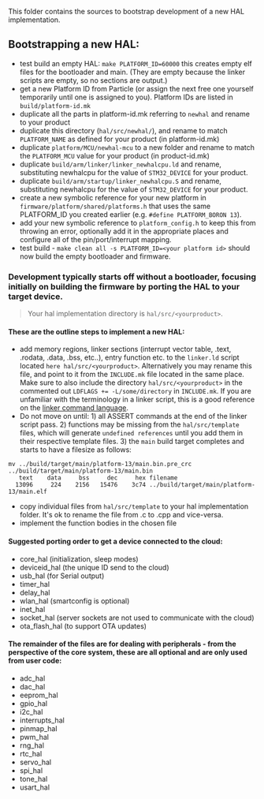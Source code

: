 This folder contains the sources to bootstrap development of a new HAL implementation.

## Bootstrapping a new HAL:

- test build an empty HAL: `make PLATFORM_ID=60000` this creates empty elf files for the bootloader and main. (They are empty because the linker scripts are empty, so no sections are output.)
- get a new Platform ID from Particle (or assign the next free one yourself temporarily until one is assigned to you). Platform IDs are listed in `build/platform-id.mk`
- duplicate all the parts in platform-id.mk referring to `newhal` and rename to your product
- duplicate this directory (`hal/src/newhal/`), and rename to match `PLATFORM_NAME` as defined for your product (in platform-id.mk)
- duplicate `platform/MCU/newhal-mcu` to a new folder and rename to match the `PLATFORM_MCU` value for your product (in product-id.mk)
- duplicate `build/arm/linker/linker_newhalcpu.ld` and rename, substituting newhalcpu for the value of `STM32_DEVICE` for your product.
- duplicate `build/arm/startup/linker_newhalcpu.S` and rename, substituting newhalcpu for the value of `STM32_DEVICE` for your product.
- create a new symbolic reference for your new platform in `firmware/platform/shared/platforms.h` that uses the same PLATFORM_ID you created earlier (e.g. `#define PLATFORM_BORON 13`).
- add your new symbolic reference to `platform_config.h` to keep this from throwing an error, optionally add it in the appropriate places and configure all of the pin/port/interrupt mapping.
- test build - `make clean all -s PLATFORM_ID=<your platform id>` should now build the empty bootloader and firmware.

### Development typically starts off without a bootloader, focusing initially on building the firmware by porting the HAL to your target device.

>Your hal implementation directory is  `hal/src/<yourproduct>`.

#### These are the outline steps to implement a new HAL:

- add memory regions, linker sections (interrupt vector table, .text, .rodata, .data, .bss, etc..), entry function etc. to the `linker.ld` script located `here hal/src/<yourproduct>`. Alternatively you may rename this file, and point to it from the `INCLUDE.mk` file located in the same place. Make sure to also include the directory `hal/src/<yourproduct>` in the commented out `LDFLAGS += -L/some/directory` in `INCLUDE.mk`. If you are unfamiliar with the terminology in a linker script, this is a good reference on the [linker command language](https://sourceware.org/binutils/docs/ld/Scripts.html#Scripts).
- Do not move on until: 1) all ASSERT commands at the end of the linker script pass.  2) functions may be missing from the `hal/src/template` files, which will generate `undefined references` until you add them in their respective template files.  3) the `main` build target completes and starts to have a filesize as follows:
```
mv ../build/target/main/platform-13/main.bin.pre_crc ../build/target/main/platform-13/main.bin
   text	   data	    bss	    dec	    hex	filename
  13096	    224	   2156	  15476	   3c74	../build/target/main/platform-13/main.elf
```
- copy individual files from `hal/src/template` to your hal implementation folder. It's ok to rename the file from .c to .cpp and vice-versa.
- implement the function bodies in the chosen file

#### Suggested porting order to get a device connected to the cloud:

- core_hal      (initialization, sleep modes)
- deviceid_hal  (the unique ID send to the cloud)
- usb_hal       (for Serial output)
- timer_hal
- delay_hal
- wlan_hal      (smartconfig is optional)
- inet_hal
- socket_hal    (server sockets are not used to communicate with the cloud)
- ota_flash_hal (to support OTA updates)

#### The remainder of the files are for dealing with peripherals - from the perspective of the core system, these are all optional and are only used from user code:

- adc_hal
- dac_hal
- eeprom_hal
- gpio_hal
- i2c_hal
- interrupts_hal
- pinmap_hal
- pwm_hal
- rng_hal
- rtc_hal
- servo_hal
- spi_hal
- tone_hal
- usart_hal
